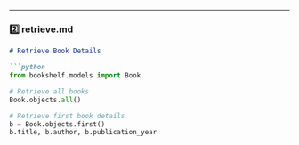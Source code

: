 
---

### **2️⃣ retrieve.md**
```markdown
# Retrieve Book Details

```python
from bookshelf.models import Book

# Retrieve all books
Book.objects.all()

# Retrieve first book details
b = Book.objects.first()
b.title, b.author, b.publication_year
